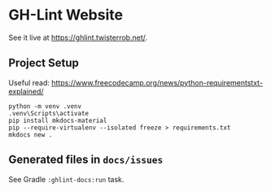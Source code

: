 # GH-Lint Website

See it live at https://ghlint.twisterrob.net/.

## Project Setup

Useful read: https://www.freecodecamp.org/news/python-requirementstxt-explained/

```shell
python -m venv .venv
.venv\Scripts\activate
pip install mkdocs-material
pip --require-virtualenv --isolated freeze > requirements.txt
mkdocs new .
```

## Generated files in `docs/issues`
See Gradle `:ghlint-docs:run` task.
